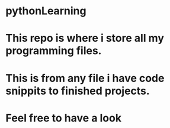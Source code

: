# pythonLearning


# This repo is where i store all my programming files. 
# This is from any file i have code snippits to finished projects.
# Feel free to have a look

